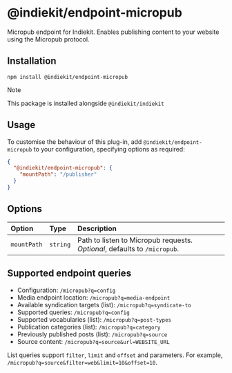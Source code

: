 # @indiekit/endpoint-micropub

Micropub endpoint for Indiekit. Enables publishing content to your website using the Micropub protocol.

## Installation

`npm install @indiekit/endpoint-micropub`

> [!NOTE]
> This package is installed alongside `@indiekit/indiekit`

## Usage

To customise the behaviour of this plug-in, add `@indiekit/endpoint-micropub` to your configuration, specifying options as required:

```json
{
  "@indiekit/endpoint-micropub": {
    "mountPath": "/publisher"
  }
}
```

## Options

| Option      | Type     | Description                                                               |
| :---------- | :------- | :------------------------------------------------------------------------ |
| `mountPath` | `string` | Path to listen to Micropub requests. _Optional_, defaults to `/micropub`. |

## Supported endpoint queries

- Configuration: `/micropub?q=config`
- Media endpoint location: `/micropub?q=media-endpoint`
- Available syndication targets (list): `/micropub?q=syndicate-to`
- Supported queries: `/micropub?q=config`
- Supported vocabularies (list): `/micropub?q=post-types`
- Publication categories (list): `/micropub?q=category`
- Previously published posts (list): `/micropub?q=source`
- Source content: `/micropub?q=source&url=WEBSITE_URL`

List queries support `filter`, `limit` and `offset` and parameters. For example, `/micropub?q=source&filter=web&limit=10&offset=10`.
